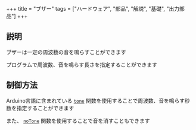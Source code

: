 +++
title = "ブザー"
tags = ["ハードウェア", "部品", "解説", "基礎", "出力部品"]
+++

## 説明

ブザーは一定の周波数の音を鳴らすことができます

プログラムで周波数、音を鳴らす長さを指定することができます

## 制御方法

Arduino言語に含まれている [`tone`](/software/embedded-functions/tone) 関数を使用することで周波数、音を鳴らす秒数を指定することができます

また、 [`noTone`](/software/embedded-functions/notone) 関数を使用することで音を消すこともできます
